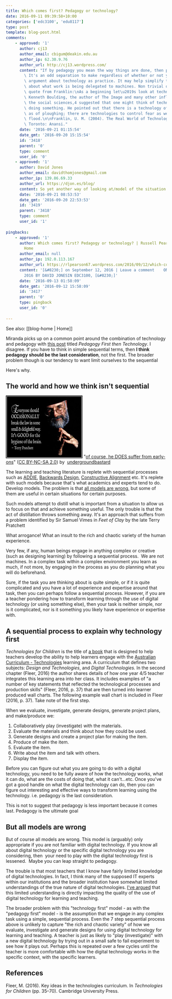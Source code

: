 ```yaml
---
title: Which comes first? Pedagogy or technology?
date: 2016-09-11 09:39:58+10:00
categories: ['edc3100', 'edu8117']
type: post
template: blog-post.html
comments:
    - approved: '1'
      author: cj13
      author_email: cbigum@deakin.edu.au
      author_ip: 62.30.9.76
      author_url: http://cj13.wordpress.com/
      content: "If by pedagogy you mean the way things are done, then pedagogy is a technology.\
        \ It's an odd separation to make regardless of whether or not you accept the Franklin\
        \ argument about technology as practice. It may help simplify things by thinking\
        \ about what work is being delegated to machines. Non trivial question.\n\nThe\
        \ quote from Franklin:\nAs a beginning let\u2019s look at technology as practice.\
        \ Kenneth Boulding, the author of The Image and many other influential books in\
        \ the social sciences,4 suggested that one might think of technology as ways of\
        \ doing something. He pointed out that there is a technology of prayer as well\
        \ as of ploughing; there are technologies to control fear as well as to control\
        \ flood.\n\nFranklin, U. M. (2004). The Real World of Technology (Kindle ed.).\
        \ Toronto: Anansi."
      date: '2016-09-21 01:15:54'
      date_gmt: '2016-09-20 15:15:54'
      id: '3418'
      parent: '0'
      type: comment
      user_id: '0'
    - approved: '1'
      author: David Jones
      author_email: davidthomjones@gmail.com
      author_ip: 139.86.69.33
      author_url: https://djon.es/blog/
      content: So yet another way of looking at/model of the situation. Ta.
      date: '2016-09-21 08:53:53'
      date_gmt: '2016-09-20 22:53:53'
      id: '3419'
      parent: '3418'
      type: comment
      user_id: '1'
    
pingbacks:
    - approved: '1'
      author: Which comes first? Pedagogy or technology? | Russell Pearson&#039;s Online
        Home
      author_email: null
      author_ip: 192.0.113.167
      author_url: https://rlpearson67.wordpress.com/2016/09/12/which-comes-first-pedagogy-or-technology/
      content: '[&#8230;] on September 12, 2016 | Leave a comment    ON SEPTEMBER 11,
        2016 BY DAVID JONESIN EDC3100, [&#8230;]'
      date: '2016-09-13 01:58:09'
      date_gmt: '2016-09-12 15:58:09'
      id: '3417'
      parent: '0'
      type: pingback
      user_id: '0'
    
---
```


See also: [[blog-home | Home]]

Miranda picks up on a common point around the combination of technology and pedagogy with [this post](http://www.globaledmatters.com/pedagogy-first-then-technology/) titled _Pedagogy First then Technology_. I disagree. If you have to think in simple sequential terms, then **I think pedagogy should be the last consideration**, not the first. The broader problem though is our tendency to want limit ourselves to the sequential

Here's why.

## The world and how we think isn't sequential

[![of course, he DOES suffer from early-ons by undergroundbastard, on Flickr](images/6316737349_ebbd6475c7_m.jpg "of course, he DOES suffer from early-ons by undergroundbastard, on Flickr")](https://www.flickr.com/photos/undergroundbastard/6316737349/) "[of course, he DOES suffer from early-ons](https://www.flickr.com/photos/undergroundbastard/6316737349/)" ([CC BY-NC-SA 2.0](https://creativecommons.org/licenses/by-nc-sa/2.0/)) by  [](https://www.flickr.com/people/undergroundbastard/)[undergroundbastard](https://www.flickr.com/people/undergroundbastard/) [](http://www.imagecodr.org/)

The learning and teaching literature is replete with sequential processes such as [ADDIE](https://en.wikipedia.org/wiki/ADDIE_Model), [Backwards Design](https://en.wikipedia.org/wiki/Backward_design), [Constructive Alignment](https://en.wikipedia.org/wiki/Constructive_alignment) etc. It's replete with such models because that's what academics and experts tend to do. Develop models. The problem is that [all models are wrong,](/blog2/2015/08/28/all-models-are-wrong-but-some-are-useful-and-its-application-to-e-learning/) but some of them are useful in certain situations for certain purposes.

Such models attempt to distill what is important from a situation to allow us to focus on that and achieve something useful. The only trouble is that the act of distillation throws something away. It's an approach that suffers from a problem identified by Sir Samuel Vimes in _Feet of Clay_ by the late Terry Pratchett

What arrogance! What an insult to the rich and chaotic variety of the human experience.

Very few, if any, human beings engage in anything complex or creative (such as designing learning) by following a sequential process.  We are not machines. In a complex task within a complex environment you learn as much, if not more, by engaging in the process as you do planning what you will do beforehand.

Sure, if the task you are thinking about is quite simple, or if it is quite complicated and you have a lot of experience and expertise around that task, then you can perhaps follow a sequential process. However, if you are a teacher pondering how to transform learning through the use of digital technology (or using something else), then your task is neither simple, nor is it complicated, nor is it something you likely have experience or expertise with.

## A sequential process to explain why technology first

_Technologies for Children_ is the title of [a book](http://www.cambridge.org/us/academic/subjects/education/education-history-theory/technologies-children) that is designed to help teachers develop the ability to help learners engage with the [Australian Curriculum - Technologies](http://www.australiancurriculum.edu.au/technologies/introduction) learning area. A curriculum that defines two subjects: _Design and Technologies_, and _Digital Technologies._ In the second chapter (Fleer, 2016) the author shares details of how one year 4/5 teacher integrates this learning area into her class. It includes examples of "a number of key statements that reflected the technological processes and production skills" (Fleer, 2016, p. 37) that are then turned into learner produced wall charts. The following example wall chart is included in Fleer (2016, p. 37). Take note of the first step.

When we evaluate, investigate, generate designs, generate project plans, and make/produce we:

1. Collaboratively play (investigate) with the materials.
2. Evaluate the materials and think about how they could be used.
3. Generate designs and create a project plan for making the item.
4. Produce of make the item.
5. Evaluate the item.
6. Write about the item and talk with others.
7. Display the item.

Before you can figure out what you are going to do with a digital technology, you need to be fully aware of how the technology works, what it can do, what are the costs of doing that, what it can't...etc. Once you've got a good handle on what the digital technology can do, then you can figure out interesting and effective ways to transform learning using the technology. i.e. pedagogy is the last consideration.

This is not to suggest that pedagogy is less important because it comes last. Pedagogy is the ultimate goal

## But all models are wrong

But of course all models are wrong. This model is (arguably) only appropriate if you are not familiar with digital technology. If you know all about digital technology or the specific digital technology you are considering, then  your need to play with the digital technology first is lessened.  Maybe you can leap straight to pedagogy.

The trouble is that most teachers that I know have fairly limited knowledge of digital technologies. In fact, I think many of the supposed IT experts within our institutions and the broader institution have somewhat limited understandings of the true nature of digital technologies. [I've argued](/blog2/2016/05/30/digital-technology-ignorance-and-its-implications-for-learning-and-teaching/) that this limited understanding is directly impacting the quality of the use of digital technology for learning and teaching.

The broader problem with this "technology first" model - as with the "pedagogy first" model - is the assumption that we engage in any complex task using a simple, sequential process. Even the 7 step sequential process above is unlikely to capture "the rich and chaotic variety" of how we evaluate, investigate and generate designs for using digital technology for learning and teaching. A teacher is just as likely to "play (investigate)" with a new digital technology by trying out in a small safe to fail experiment to see how it plays out. Perhaps this is repeated over a few cycles until the teacher is more comfortable with how the digital technology works in the specific context, with the specific learners.

## References

Fleer, M. (2016). Key ideas in the technologies curriculum. In _Technologies for Children_ (pp. 35–70). Cambridge University Press.